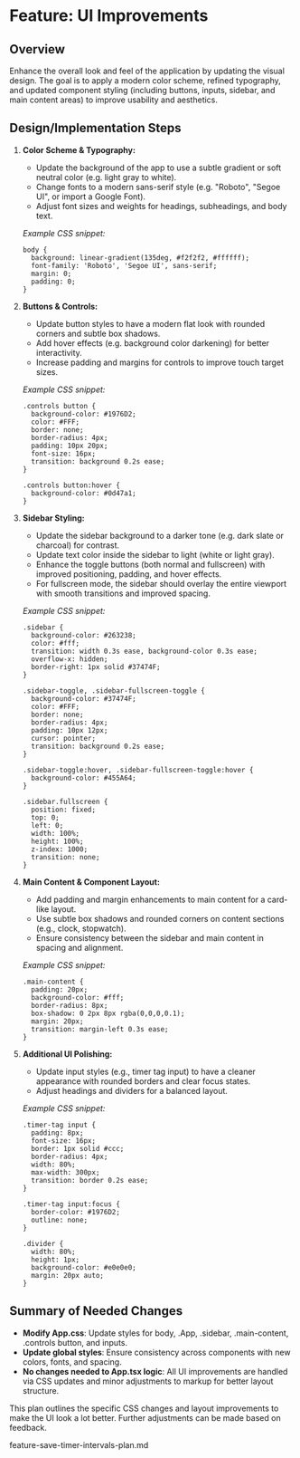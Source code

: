 # Feature: UI Improvements

## Overview
Enhance the overall look and feel of the application by updating the visual design. The goal is to apply a modern color scheme, refined typography, and updated component styling (including buttons, inputs, sidebar, and main content areas) to improve usability and aesthetics.

## Design/Implementation Steps

1. **Color Scheme & Typography:**
   - Update the background of the app to use a subtle gradient or soft neutral color (e.g. light gray to white).
   - Change fonts to a modern sans-serif style (e.g. "Roboto", "Segoe UI", or import a Google Font).
   - Adjust font sizes and weights for headings, subheadings, and body text.

   _Example CSS snippet:_
   ```
   body {
     background: linear-gradient(135deg, #f2f2f2, #ffffff);
     font-family: 'Roboto', 'Segoe UI', sans-serif;
     margin: 0;
     padding: 0;
   }
   ```

2. **Buttons & Controls:**
   - Update button styles to have a modern flat look with rounded corners and subtle box shadows.
   - Add hover effects (e.g. background color darkening) for better interactivity.
   - Increase padding and margins for controls to improve touch target sizes.

   _Example CSS snippet:_
   ```
   .controls button {
     background-color: #1976D2;
     color: #FFF;
     border: none;
     border-radius: 4px;
     padding: 10px 20px;
     font-size: 16px;
     transition: background 0.2s ease;
   }
   
   .controls button:hover {
     background-color: #0d47a1;
   }
   ```

3. **Sidebar Styling:**
   - Update the sidebar background to a darker tone (e.g. dark slate or charcoal) for contrast.
   - Update text color inside the sidebar to light (white or light gray).
   - Enhance the toggle buttons (both normal and fullscreen) with improved positioning, padding, and hover effects.
   - For fullscreen mode, the sidebar should overlay the entire viewport with smooth transitions and improved spacing.

   _Example CSS snippet:_
   ```
   .sidebar {
     background-color: #263238;
     color: #fff;
     transition: width 0.3s ease, background-color 0.3s ease;
     overflow-x: hidden;
     border-right: 1px solid #37474F;
   }
   
   .sidebar-toggle, .sidebar-fullscreen-toggle {
     background-color: #37474F;
     color: #FFF;
     border: none;
     border-radius: 4px;
     padding: 10px 12px;
     cursor: pointer;
     transition: background 0.2s ease;
   }
   
   .sidebar-toggle:hover, .sidebar-fullscreen-toggle:hover {
     background-color: #455A64;
   }
   
   .sidebar.fullscreen {
     position: fixed;
     top: 0;
     left: 0;
     width: 100%;
     height: 100%;
     z-index: 1000;
     transition: none;
   }
   ```

4. **Main Content & Component Layout:**
   - Add padding and margin enhancements to main content for a card-like layout.
   - Use subtle box shadows and rounded corners on content sections (e.g., clock, stopwatch).
   - Ensure consistency between the sidebar and main content in spacing and alignment.

   _Example CSS snippet:_
   ```
   .main-content {
     padding: 20px;
     background-color: #fff;
     border-radius: 8px;
     box-shadow: 0 2px 8px rgba(0,0,0,0.1);
     margin: 20px;
     transition: margin-left 0.3s ease;
   }
   ```

5. **Additional UI Polishing:**
   - Update input styles (e.g., timer tag input) to have a cleaner appearance with rounded borders and clear focus states.
   - Adjust headings and dividers for a balanced layout.

   _Example CSS snippet:_
   ```
   .timer-tag input {
     padding: 8px;
     font-size: 16px;
     border: 1px solid #ccc;
     border-radius: 4px;
     width: 80%;
     max-width: 300px;
     transition: border 0.2s ease;
   }
   
   .timer-tag input:focus {
     border-color: #1976D2;
     outline: none;
   }
   
   .divider {
     width: 80%;
     height: 1px;
     background-color: #e0e0e0;
     margin: 20px auto;
   }
   ```

## Summary of Needed Changes
- **Modify App.css**: Update styles for body, .App, .sidebar, .main-content, .controls button, and inputs.
- **Update global styles**: Ensure consistency across components with new colors, fonts, and spacing.
- **No changes needed to App.tsx logic**: All UI improvements are handled via CSS updates and minor adjustments to markup for better layout structure.

This plan outlines the specific CSS changes and layout improvements to make the UI look a lot better. Further adjustments can be made based on feedback.

feature-save-timer-intervals-plan.md
